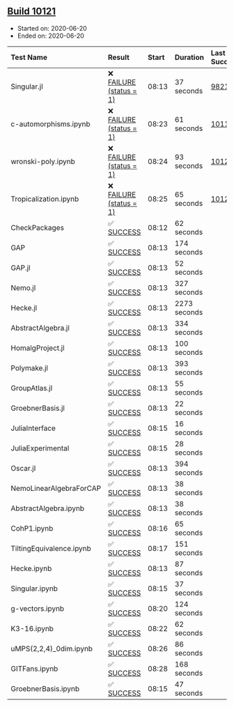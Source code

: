 ## [Build 10121](https://oscarci.mathematik.uni-kl.de/job/oscar/10121/)

* Started on: 2020-06-20
* Ended on: 2020-06-20

| Test Name    | Result | Start | Duration | Last Success | First Failure |
|:-------------|:-------|:------|:---------|:-------------|:--------------|
| Singular.jl | ❌ [FAILURE (status = 1)](https://oscarci.mathematik.uni-kl.de/job/oscar/10121/artifact/logs/build-10121/Singular.jl.log) | 08:13 | 37 seconds | [9821](https://oscarci.mathematik.uni-kl.de/job/oscar/9821/) | [9822](https://oscarci.mathematik.uni-kl.de/job/oscar/9822/) |
| c-automorphisms.ipynb | ❌ [FAILURE (status = 1)](https://oscarci.mathematik.uni-kl.de/job/oscar/10121/artifact/logs/build-10121/c-automorphisms.ipynb.log) | 08:23 | 61 seconds | [10118](https://oscarci.mathematik.uni-kl.de/job/oscar/10118/) | [10119](https://oscarci.mathematik.uni-kl.de/job/oscar/10119/) |
| wronski-poly.ipynb | ❌ [FAILURE (status = 1)](https://oscarci.mathematik.uni-kl.de/job/oscar/10121/artifact/logs/build-10121/wronski-poly.ipynb.log) | 08:24 | 93 seconds | [10120](https://oscarci.mathematik.uni-kl.de/job/oscar/10120/) | [10121](https://oscarci.mathematik.uni-kl.de/job/oscar/10121/) |
| Tropicalization.ipynb | ❌ [FAILURE (status = 1)](https://oscarci.mathematik.uni-kl.de/job/oscar/10121/artifact/logs/build-10121/Tropicalization.ipynb.log) | 08:25 | 65 seconds | [10120](https://oscarci.mathematik.uni-kl.de/job/oscar/10120/) | [10121](https://oscarci.mathematik.uni-kl.de/job/oscar/10121/) |
| CheckPackages | ✅ [SUCCESS](https://oscarci.mathematik.uni-kl.de/job/oscar/10121/artifact/logs/build-10121/CheckPackages.log) | 08:12 | 62 seconds |  |  |
| GAP | ✅ [SUCCESS](https://oscarci.mathematik.uni-kl.de/job/oscar/10121/artifact/logs/build-10121/GAP.log) | 08:13 | 174 seconds |  |  |
| GAP.jl | ✅ [SUCCESS](https://oscarci.mathematik.uni-kl.de/job/oscar/10121/artifact/logs/build-10121/GAP.jl.log) | 08:13 | 52 seconds |  |  |
| Nemo.jl | ✅ [SUCCESS](https://oscarci.mathematik.uni-kl.de/job/oscar/10121/artifact/logs/build-10121/Nemo.jl.log) | 08:13 | 327 seconds |  |  |
| Hecke.jl | ✅ [SUCCESS](https://oscarci.mathematik.uni-kl.de/job/oscar/10121/artifact/logs/build-10121/Hecke.jl.log) | 08:13 | 2273 seconds |  |  |
| AbstractAlgebra.jl | ✅ [SUCCESS](https://oscarci.mathematik.uni-kl.de/job/oscar/10121/artifact/logs/build-10121/AbstractAlgebra.jl.log) | 08:13 | 334 seconds |  |  |
| HomalgProject.jl | ✅ [SUCCESS](https://oscarci.mathematik.uni-kl.de/job/oscar/10121/artifact/logs/build-10121/HomalgProject.jl.log) | 08:13 | 100 seconds |  |  |
| Polymake.jl | ✅ [SUCCESS](https://oscarci.mathematik.uni-kl.de/job/oscar/10121/artifact/logs/build-10121/Polymake.jl.log) | 08:13 | 393 seconds |  |  |
| GroupAtlas.jl | ✅ [SUCCESS](https://oscarci.mathematik.uni-kl.de/job/oscar/10121/artifact/logs/build-10121/GroupAtlas.jl.log) | 08:13 | 55 seconds |  |  |
| GroebnerBasis.jl | ✅ [SUCCESS](https://oscarci.mathematik.uni-kl.de/job/oscar/10121/artifact/logs/build-10121/GroebnerBasis.jl.log) | 08:13 | 22 seconds |  |  |
| JuliaInterface | ✅ [SUCCESS](https://oscarci.mathematik.uni-kl.de/job/oscar/10121/artifact/logs/build-10121/JuliaInterface.log) | 08:15 | 16 seconds |  |  |
| JuliaExperimental | ✅ [SUCCESS](https://oscarci.mathematik.uni-kl.de/job/oscar/10121/artifact/logs/build-10121/JuliaExperimental.log) | 08:15 | 28 seconds |  |  |
| Oscar.jl | ✅ [SUCCESS](https://oscarci.mathematik.uni-kl.de/job/oscar/10121/artifact/logs/build-10121/Oscar.jl.log) | 08:13 | 394 seconds |  |  |
| NemoLinearAlgebraForCAP | ✅ [SUCCESS](https://oscarci.mathematik.uni-kl.de/job/oscar/10121/artifact/logs/build-10121/NemoLinearAlgebraForCAP.log) | 08:13 | 38 seconds |  |  |
| AbstractAlgebra.ipynb | ✅ [SUCCESS](https://oscarci.mathematik.uni-kl.de/job/oscar/10121/artifact/logs/build-10121/AbstractAlgebra.ipynb.log) | 08:13 | 38 seconds |  |  |
| CohP1.ipynb | ✅ [SUCCESS](https://oscarci.mathematik.uni-kl.de/job/oscar/10121/artifact/logs/build-10121/CohP1.ipynb.log) | 08:16 | 65 seconds |  |  |
| TiltingEquivalence.ipynb | ✅ [SUCCESS](https://oscarci.mathematik.uni-kl.de/job/oscar/10121/artifact/logs/build-10121/TiltingEquivalence.ipynb.log) | 08:17 | 151 seconds |  |  |
| Hecke.ipynb | ✅ [SUCCESS](https://oscarci.mathematik.uni-kl.de/job/oscar/10121/artifact/logs/build-10121/Hecke.ipynb.log) | 08:13 | 87 seconds |  |  |
| Singular.ipynb | ✅ [SUCCESS](https://oscarci.mathematik.uni-kl.de/job/oscar/10121/artifact/logs/build-10121/Singular.ipynb.log) | 08:15 | 37 seconds |  |  |
| g-vectors.ipynb | ✅ [SUCCESS](https://oscarci.mathematik.uni-kl.de/job/oscar/10121/artifact/logs/build-10121/g-vectors.ipynb.log) | 08:20 | 124 seconds |  |  |
| K3-16.ipynb | ✅ [SUCCESS](https://oscarci.mathematik.uni-kl.de/job/oscar/10121/artifact/logs/build-10121/K3-16.ipynb.log) | 08:22 | 62 seconds |  |  |
| uMPS(2,2,4)_0dim.ipynb | ✅ [SUCCESS](https://oscarci.mathematik.uni-kl.de/job/oscar/10121/artifact/logs/build-10121/uMPS-2-2-4-_0dim.ipynb.log) | 08:26 | 86 seconds |  |  |
| GITFans.ipynb | ✅ [SUCCESS](https://oscarci.mathematik.uni-kl.de/job/oscar/10121/artifact/logs/build-10121/GITFans.ipynb.log) | 08:28 | 168 seconds |  |  |
| GroebnerBasis.ipynb | ✅ [SUCCESS](https://oscarci.mathematik.uni-kl.de/job/oscar/10121/artifact/logs/build-10121/GroebnerBasis.ipynb.log) | 08:15 | 47 seconds |  |  |
